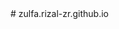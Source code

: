<div id="top"></div>
<!--
*** Thanks for checking out our wedding invitation template.
*** Don't forget to give the project a star!
*** Thanks again! Now go create something AMAZING! :D
-->
#   z u l f a . r i z a l - z r . g i t h u b . i o  
 